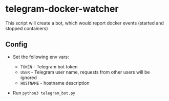 # telegram-docker-watcher

This script will create a bot, which would report docker events (started and stopped containers)

## Config

* Set the following env vars:
  * `TOKEN` - Telegram bot token
  * `USER` - Telegram user name, requests from other users will be ignored
  * `HOSTNAME` - hostname description

* Run `python3 telegram_bot.py`

